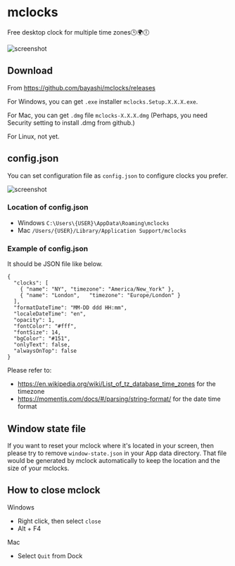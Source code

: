 # mclocks

Free desktop clock for multiple time zones🕒🌍🕕

![screenshot](https://raw.githubusercontent.com/bayashi/mclocks/main/screenshot/mclocks-screenshot-0.1.6.png)

## Download

From https://github.com/bayashi/mclocks/releases

For Windows, you can get `.exe` installer `mclocks.Setup.X.X.X.exe`.

For Mac, you can get `.dmg` file `mclocks-X.X.X.dmg` (Perhaps, you need Security setting to install .dmg from github.)

For Linux, not yet.

## config.json

You can set configuration file as `config.json` to configure clocks you prefer.

![screenshot](https://raw.githubusercontent.com/bayashi/mclocks/main/screenshot/mclocks-screenshot-0.1.8-custom.png)

### Location of config.json

* Windows `C:\Users\{USER}\AppData\Roaming\mclocks`
* Mac `/Users/{USER}/Library/Application Support/mclocks`

### Example of config.json

It should be JSON file like below.

    {
      "clocks": [
        { "name": "NY", "timezone": "America/New_York" },
        { "name": "London",   "timezone": "Europe/London" }
      ],
      "formatDateTime": "MM-DD ddd HH:mm",
      "localeDateTime": "en",
      "opacity": 1,
      "fontColor": "#fff",
      "fontSize": 14,
      "bgColor": "#151",
      "onlyText": false,
      "alwaysOnTop": false
    }

Please refer to:

* <https://en.wikipedia.org/wiki/List_of_tz_database_time_zones> for the timezone
* <https://momentjs.com/docs/#/parsing/string-format/> for the date time format

## Window state file

If you want to reset your mclock where it's located in your screen, then please try to remove `window-state.json` in your App data directory. That file would be generated by mclock automatically to keep the location and the size of your mclocks.

## How to close mclock

Windows

* Right click, then select `close`
* Alt + F4

Mac

* Select `Quit` from Dock
